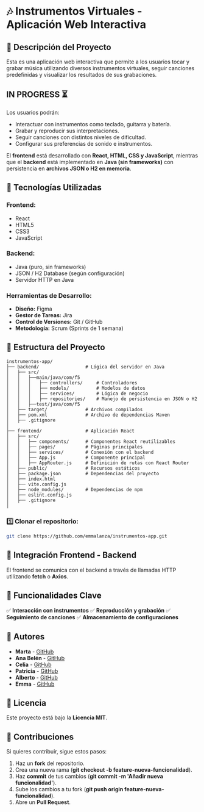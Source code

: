 # 🎶 Instrumentos Virtuales - Aplicación Web Interactiva

## 📌 Descripción del Proyecto
Esta es una aplicación web interactiva que permite a los usuarios tocar y grabar música utilizando diversos instrumentos virtuales, seguir canciones predefinidas y visualizar los resultados de sus grabaciones.

## IN PROGRESS ⏳

Los usuarios podrán:
- Interactuar con instrumentos como teclado, guitarra y batería.
- Grabar y reproducir sus interpretaciones.
- Seguir canciones con distintos niveles de dificultad.
- Configurar sus preferencias de sonido e instrumentos.

El **frontend** está desarrollado con **React, HTML, CSS y JavaScript**, mientras que el **backend** está implementado en **Java (sin frameworks)** con persistencia en **archivos JSON o H2 en memoria**.

## 🚀 Tecnologías Utilizadas
### **Frontend:**
- React
- HTML5
- CSS3
- JavaScript

### **Backend:**
- Java (puro, sin frameworks)
- JSON / H2 Database (según configuración)
- Servidor HTTP en Java

### **Herramientas de Desarrollo:**
- **Diseño:** Figma
- **Gestor de Tareas:** Jira
- **Control de Versiones:** Git / GitHub
- **Metodología:** Scrum (Sprints de 1 semana)

## 📂 Estructura del Proyecto

```plaintext
instrumentos-app/
├── backend/                 # Lógica del servidor en Java
│   ├── src/
│   │   ├──main/java/com/f5
│   │   │   ├── controllers/     # Controladores
│   │   │   ├── models/          # Modelos de datos 
│   │   │   ├── services/        # Lógica de negocio
│   │   │   ├── repositories/    # Manejo de persistencia en JSON o H2
│   │   ├──test/java/com/f5
│   ├── target/              # Archivos compilados
│   ├── pom.xml              # Archivo de dependencias Maven
│   ├── .gitignore             
│
├── frontend/                # Aplicación React
│   ├── src/
│   │   ├── components/      # Componentes React reutilizables
│   │   ├── pages/           # Páginas principales 
│   │   ├── services/        # Conexión con el backend
│   │   ├── App.js           # Componente principal
│   │   ├── AppRouter.js     # Definición de rutas con React Router
│   ├── public/              # Recursos estáticos
│   ├── package.json         # Dependencias del proyecto
│   ├── index.html
│   ├── vite.config.js       
│   ├── node_modules/        # Dependencias de npm 
│   ├── eslint.config.js
│   ├── .gitignore
│
```

### 1️⃣ Clonar el repositorio:
```bash
git clone https://github.com/emmalanza/instrumentos-app.git
```

## 🔄 Integración Frontend - Backend
El frontend se comunica con el backend a través de llamadas HTTP utilizando **fetch** o **Axios**.

## 🎯 Funcionalidades Clave
✅ **Interacción con instrumentos** 
✅ **Reproducción y grabación** 
✅ **Seguimiento de canciones** 
✅ **Almacenamiento de configuraciones** 

## 👥 Autores

- **Marta** - [GitHub](https://github.com/MartaBernardoZamora) 
- **Ana Belén** - [GitHub](https://github.com/AnaBHernandez) 
- **Celia** - [GitHub](https://github.com/celiagarridoherrera)
- **Patricia** - [GitHub](https://github.com/PFBregon)
- **Alberto** - [GitHub](https://github.com/berto9675)
- **Emma** - [GitHub](https://github.com/emmalanza)

## 📜 Licencia
Este proyecto está bajo la **Licencia MIT**.

## 🤝 Contribuciones
Si quieres contribuir, sigue estos pasos:
1. Haz un **fork** del repositorio.
2. Crea una nueva rama (**git checkout -b feature-nueva-funcionalidad**).
3. Haz **commit** de tus cambios (**git commit -m 'Añadir nueva funcionalidad'**).
4. Sube los cambios a tu fork (**git push origin feature-nueva-funcionalidad**).
5. Abre un **Pull Request**.

